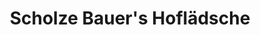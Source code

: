 ---
title: "Scholze Bauer's Hoflädsche"
url: /hoechst-im-odenwald/scholze-bauers-hoflaedsche/
shop: Hofladen
---